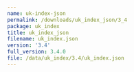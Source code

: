 ```yaml
---
name: uk-index-json
permalink: /downloads/uk_index_json/3_4
package: uk_index
title: uk_index_json
filename: uk_index.json
version: '3.4'
full_version: 3.4.0
file: /data/uk_index/3.4/uk_index.json
---
```

